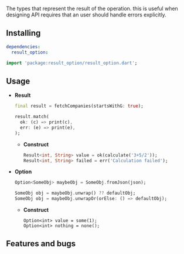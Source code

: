 The types that represent the result of the operation. this is useful when designing API requires that an user should handle errors explicitly. 

## Installing

```yaml
dependencies:
  result_option:
```

```dart
import 'package:result_option/result_option.dart';
```

## Usage

- **Result**

  ```dart
  final result = fetchCompanies(startsWithG: true);
  
  result.match(
    ok: (c) => print(c),
    err: (e) => print(e),
  );
  ```

  - **Construct**

    ```dart
    Result<int, String> value = ok(calculate('3+5/2'));
    Result<int, String> failed = err('Calculation failed');
    ```

- **Option**

  ```dart
  Option<SomeObj> maybeObj = SomeObj.fromJson(json);
  
  SomeObj obj = maybeObj.unwrap() ?? defaultObj;
  SomeObj obj = maybeObj.unwrapOr(orElse: () => defaultObj);
  ```

  - **Construct**

    ```
    Option<int> value = some(1);
    Option<int> nothing = none();
    ```

    

## Features and bugs

